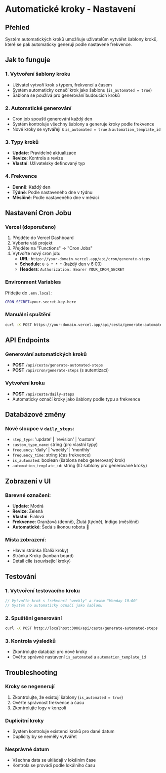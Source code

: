 # Automatické kroky - Nastavení

## Přehled
Systém automatických kroků umožňuje uživatelům vytvářet šablony kroků, které se pak automaticky generují podle nastavené frekvence.

## Jak to funguje

### 1. Vytvoření šablony kroku
- Uživatel vytvoří krok s typem, frekvencí a časem
- Systém automaticky označí krok jako šablonu (`is_automated = true`)
- Šablona se používá pro generování budoucích kroků

### 2. Automatické generování
- Cron job spouští generování každý den
- Systém kontroluje všechny šablony a generuje kroky podle frekvence
- Nové kroky se vytvářejí s `is_automated = true` a `automation_template_id`

### 3. Typy kroků
- **Update**: Pravidelné aktualizace
- **Revize**: Kontrola a revize
- **Vlastní**: Uživatelsky definovaný typ

### 4. Frekvence
- **Denně**: Každý den
- **Týdně**: Podle nastaveného dne v týdnu
- **Měsíčně**: Podle nastaveného dne v měsíci

## Nastavení Cron Jobu

### Vercel (doporučeno)
1. Přejděte do Vercel Dashboard
2. Vyberte váš projekt
3. Přejděte na "Functions" → "Cron Jobs"
4. Vytvořte nový cron job:
   - **URL**: `https://your-domain.vercel.app/api/cron/generate-steps`
   - **Schedule**: `0 6 * * *` (každý den v 6:00)
   - **Headers**: `Authorization: Bearer YOUR_CRON_SECRET`

### Environment Variables
Přidejte do `.env.local`:
```bash
CRON_SECRET=your-secret-key-here
```

### Manuální spuštění
```bash
curl -X POST https://your-domain.vercel.app/api/cesta/generate-automated-steps
```

## API Endpoints

### Generování automatických kroků
- **POST** `/api/cesta/generate-automated-steps`
- **POST** `/api/cron/generate-steps` (s autentizací)

### Vytvoření kroku
- **POST** `/api/cesta/daily-steps`
- Automaticky označí kroky jako šablony podle typu a frekvence

## Databázové změny

### Nové sloupce v `daily_steps`:
- `step_type`: 'update' | 'revision' | 'custom'
- `custom_type_name`: string (pro vlastní typy)
- `frequency`: 'daily' | 'weekly' | 'monthly'
- `frequency_time`: string (čas frekvence)
- `is_automated`: boolean (šablona nebo generovaný krok)
- `automation_template_id`: string (ID šablony pro generované kroky)

## Zobrazení v UI

### Barevné označení:
- **Update**: Modrá
- **Revize**: Zelená
- **Vlastní**: Fialová
- **Frekvence**: Oranžová (denně), Žlutá (týdně), Indigo (měsíčně)
- **Automatické**: Šedá s ikonou robota 🤖

### Místa zobrazení:
- Hlavní stránka (Další kroky)
- Stránka Kroky (kanban board)
- Detail cíle (související kroky)

## Testování

### 1. Vytvoření testovacího kroku
```javascript
// Vytvořte krok s frekvencí "weekly" a časem "Monday 10:00"
// Systém ho automaticky označí jako šablonu
```

### 2. Spuštění generování
```bash
curl -X POST http://localhost:3000/api/cesta/generate-automated-steps
```

### 3. Kontrola výsledků
- Zkontrolujte databázi pro nové kroky
- Ověřte správné nastavení `is_automated` a `automation_template_id`

## Troubleshooting

### Kroky se negenerují
1. Zkontrolujte, že existují šablony (`is_automated = true`)
2. Ověřte správnost frekvence a času
3. Zkontrolujte logy v konzoli

### Duplicitní kroky
- Systém kontroluje existenci kroků pro dané datum
- Duplicity by se neměly vytvářet

### Nesprávné datum
- Všechna data se ukládají v lokálním čase
- Kontrola se provádí podle lokálního času
